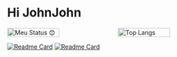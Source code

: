 # Hi JohnJohn

<div style="display: flex; flex-wrap: wrap; justify-content: space-between;">
  <img src="https://github-readme-stats.vercel.app/api?username=JohnJohn081&show_icons=true&theme=github_dark" alt="Meu Status 😊" style="width: 49%;"/>
  <img src="https://github-readme-stats.vercel.app/api/top-langs/?username=JohnJohn081&hide=css,glsl&layout=compact&theme=github_dark" alt="Top Langs" style="width: 49%;"/>
</div>

[![Readme Card](https://github-readme-stats.vercel.app/api/pin/?username=JohnJohn081&repo=HTML-PROJETO&theme=algolia)](https://github.com/JohnJohn081/HTML-PROJETO)
[![Readme Card](https://github-readme-stats.vercel.app/api/pin/?username=JohnJohn081&repo=HTML-PROJETO&theme=algolia)](https://github.com/JohnJohn081/HTML-PROJETO)

